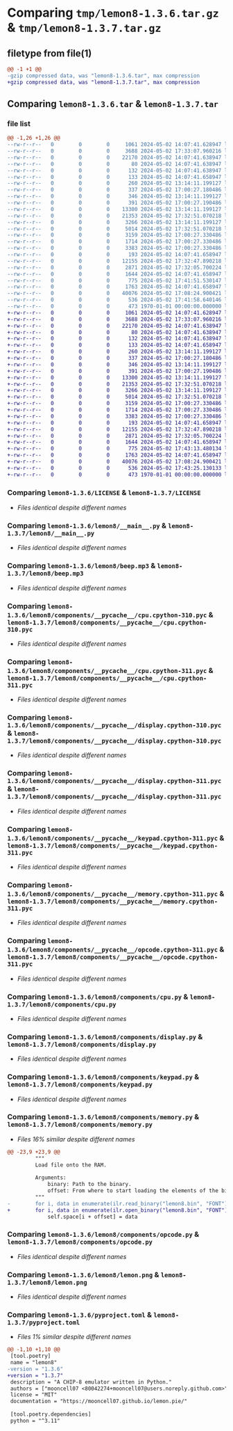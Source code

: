 # Comparing `tmp/lemon8-1.3.6.tar.gz` & `tmp/lemon8-1.3.7.tar.gz`

## filetype from file(1)

```diff
@@ -1 +1 @@
-gzip compressed data, was "lemon8-1.3.6.tar", max compression
+gzip compressed data, was "lemon8-1.3.7.tar", max compression
```

## Comparing `lemon8-1.3.6.tar` & `lemon8-1.3.7.tar`

### file list

```diff
@@ -1,26 +1,26 @@
--rw-r--r--   0        0        0     1061 2024-05-02 14:07:41.628947 lemon8-1.3.6/LICENSE
--rw-r--r--   0        0        0     3688 2024-05-02 17:33:07.960216 lemon8-1.3.6/lemon8/__main__.py
--rw-r--r--   0        0        0    22170 2024-05-02 14:07:41.638947 lemon8-1.3.6/lemon8/beep.mp3
--rw-r--r--   0        0        0       80 2024-05-02 14:07:41.638947 lemon8-1.3.6/lemon8/bin/FONT
--rw-r--r--   0        0        0      132 2024-05-02 14:07:41.638947 lemon8-1.3.6/lemon8/bin/ibm.ch8
--rw-r--r--   0        0        0      133 2024-05-02 14:07:41.658947 lemon8-1.3.6/lemon8/components/__init__.py
--rw-r--r--   0        0        0      260 2024-05-02 13:14:11.199127 lemon8-1.3.6/lemon8/components/__pycache__/__init__.cpython-310.pyc
--rw-r--r--   0        0        0      337 2024-05-02 17:00:27.180486 lemon8-1.3.6/lemon8/components/__pycache__/__init__.cpython-311.pyc
--rw-r--r--   0        0        0      346 2024-05-02 13:14:11.199127 lemon8-1.3.6/lemon8/components/__pycache__/constants.cpython-310.pyc
--rw-r--r--   0        0        0      391 2024-05-02 17:00:27.190486 lemon8-1.3.6/lemon8/components/__pycache__/constants.cpython-311.pyc
--rw-r--r--   0        0        0    13300 2024-05-02 13:14:11.199127 lemon8-1.3.6/lemon8/components/__pycache__/cpu.cpython-310.pyc
--rw-r--r--   0        0        0    21353 2024-05-02 17:32:51.070218 lemon8-1.3.6/lemon8/components/__pycache__/cpu.cpython-311.pyc
--rw-r--r--   0        0        0     3266 2024-05-02 13:14:11.199127 lemon8-1.3.6/lemon8/components/__pycache__/display.cpython-310.pyc
--rw-r--r--   0        0        0     5014 2024-05-02 17:32:51.070218 lemon8-1.3.6/lemon8/components/__pycache__/display.cpython-311.pyc
--rw-r--r--   0        0        0     3159 2024-05-02 17:00:27.330486 lemon8-1.3.6/lemon8/components/__pycache__/keypad.cpython-311.pyc
--rw-r--r--   0        0        0     1714 2024-05-02 17:00:27.330486 lemon8-1.3.6/lemon8/components/__pycache__/memory.cpython-311.pyc
--rw-r--r--   0        0        0     3383 2024-05-02 17:00:27.330486 lemon8-1.3.6/lemon8/components/__pycache__/opcode.cpython-311.pyc
--rw-r--r--   0        0        0      193 2024-05-02 14:07:41.658947 lemon8-1.3.6/lemon8/components/constants.py
--rw-r--r--   0        0        0    12155 2024-05-02 17:32:47.890218 lemon8-1.3.6/lemon8/components/cpu.py
--rw-r--r--   0        0        0     2871 2024-05-02 17:32:05.700224 lemon8-1.3.6/lemon8/components/display.py
--rw-r--r--   0        0        0     1644 2024-05-02 14:07:41.658947 lemon8-1.3.6/lemon8/components/keypad.py
--rw-r--r--   0        0        0      775 2024-05-02 17:41:51.530147 lemon8-1.3.6/lemon8/components/memory.py
--rw-r--r--   0        0        0     1763 2024-05-02 14:07:41.658947 lemon8-1.3.6/lemon8/components/opcode.py
--rw-r--r--   0        0        0    40076 2024-05-02 17:08:24.900421 lemon8-1.3.6/lemon8/lemon.png
--rw-r--r--   0        0        0      536 2024-05-02 17:41:58.640146 lemon8-1.3.6/pyproject.toml
--rw-r--r--   0        0        0      473 1970-01-01 00:00:00.000000 lemon8-1.3.6/PKG-INFO
+-rw-r--r--   0        0        0     1061 2024-05-02 14:07:41.628947 lemon8-1.3.7/LICENSE
+-rw-r--r--   0        0        0     3688 2024-05-02 17:33:07.960216 lemon8-1.3.7/lemon8/__main__.py
+-rw-r--r--   0        0        0    22170 2024-05-02 14:07:41.638947 lemon8-1.3.7/lemon8/beep.mp3
+-rw-r--r--   0        0        0       80 2024-05-02 14:07:41.638947 lemon8-1.3.7/lemon8/bin/FONT
+-rw-r--r--   0        0        0      132 2024-05-02 14:07:41.638947 lemon8-1.3.7/lemon8/bin/ibm.ch8
+-rw-r--r--   0        0        0      133 2024-05-02 14:07:41.658947 lemon8-1.3.7/lemon8/components/__init__.py
+-rw-r--r--   0        0        0      260 2024-05-02 13:14:11.199127 lemon8-1.3.7/lemon8/components/__pycache__/__init__.cpython-310.pyc
+-rw-r--r--   0        0        0      337 2024-05-02 17:00:27.180486 lemon8-1.3.7/lemon8/components/__pycache__/__init__.cpython-311.pyc
+-rw-r--r--   0        0        0      346 2024-05-02 13:14:11.199127 lemon8-1.3.7/lemon8/components/__pycache__/constants.cpython-310.pyc
+-rw-r--r--   0        0        0      391 2024-05-02 17:00:27.190486 lemon8-1.3.7/lemon8/components/__pycache__/constants.cpython-311.pyc
+-rw-r--r--   0        0        0    13300 2024-05-02 13:14:11.199127 lemon8-1.3.7/lemon8/components/__pycache__/cpu.cpython-310.pyc
+-rw-r--r--   0        0        0    21353 2024-05-02 17:32:51.070218 lemon8-1.3.7/lemon8/components/__pycache__/cpu.cpython-311.pyc
+-rw-r--r--   0        0        0     3266 2024-05-02 13:14:11.199127 lemon8-1.3.7/lemon8/components/__pycache__/display.cpython-310.pyc
+-rw-r--r--   0        0        0     5014 2024-05-02 17:32:51.070218 lemon8-1.3.7/lemon8/components/__pycache__/display.cpython-311.pyc
+-rw-r--r--   0        0        0     3159 2024-05-02 17:00:27.330486 lemon8-1.3.7/lemon8/components/__pycache__/keypad.cpython-311.pyc
+-rw-r--r--   0        0        0     1714 2024-05-02 17:00:27.330486 lemon8-1.3.7/lemon8/components/__pycache__/memory.cpython-311.pyc
+-rw-r--r--   0        0        0     3383 2024-05-02 17:00:27.330486 lemon8-1.3.7/lemon8/components/__pycache__/opcode.cpython-311.pyc
+-rw-r--r--   0        0        0      193 2024-05-02 14:07:41.658947 lemon8-1.3.7/lemon8/components/constants.py
+-rw-r--r--   0        0        0    12155 2024-05-02 17:32:47.890218 lemon8-1.3.7/lemon8/components/cpu.py
+-rw-r--r--   0        0        0     2871 2024-05-02 17:32:05.700224 lemon8-1.3.7/lemon8/components/display.py
+-rw-r--r--   0        0        0     1644 2024-05-02 14:07:41.658947 lemon8-1.3.7/lemon8/components/keypad.py
+-rw-r--r--   0        0        0      775 2024-05-02 17:43:13.480134 lemon8-1.3.7/lemon8/components/memory.py
+-rw-r--r--   0        0        0     1763 2024-05-02 14:07:41.658947 lemon8-1.3.7/lemon8/components/opcode.py
+-rw-r--r--   0        0        0    40076 2024-05-02 17:08:24.900421 lemon8-1.3.7/lemon8/lemon.png
+-rw-r--r--   0        0        0      536 2024-05-02 17:43:25.130133 lemon8-1.3.7/pyproject.toml
+-rw-r--r--   0        0        0      473 1970-01-01 00:00:00.000000 lemon8-1.3.7/PKG-INFO
```

### Comparing `lemon8-1.3.6/LICENSE` & `lemon8-1.3.7/LICENSE`

 * *Files identical despite different names*

### Comparing `lemon8-1.3.6/lemon8/__main__.py` & `lemon8-1.3.7/lemon8/__main__.py`

 * *Files identical despite different names*

### Comparing `lemon8-1.3.6/lemon8/beep.mp3` & `lemon8-1.3.7/lemon8/beep.mp3`

 * *Files identical despite different names*

### Comparing `lemon8-1.3.6/lemon8/components/__pycache__/cpu.cpython-310.pyc` & `lemon8-1.3.7/lemon8/components/__pycache__/cpu.cpython-310.pyc`

 * *Files identical despite different names*

### Comparing `lemon8-1.3.6/lemon8/components/__pycache__/cpu.cpython-311.pyc` & `lemon8-1.3.7/lemon8/components/__pycache__/cpu.cpython-311.pyc`

 * *Files identical despite different names*

### Comparing `lemon8-1.3.6/lemon8/components/__pycache__/display.cpython-310.pyc` & `lemon8-1.3.7/lemon8/components/__pycache__/display.cpython-310.pyc`

 * *Files identical despite different names*

### Comparing `lemon8-1.3.6/lemon8/components/__pycache__/display.cpython-311.pyc` & `lemon8-1.3.7/lemon8/components/__pycache__/display.cpython-311.pyc`

 * *Files identical despite different names*

### Comparing `lemon8-1.3.6/lemon8/components/__pycache__/keypad.cpython-311.pyc` & `lemon8-1.3.7/lemon8/components/__pycache__/keypad.cpython-311.pyc`

 * *Files identical despite different names*

### Comparing `lemon8-1.3.6/lemon8/components/__pycache__/memory.cpython-311.pyc` & `lemon8-1.3.7/lemon8/components/__pycache__/memory.cpython-311.pyc`

 * *Files identical despite different names*

### Comparing `lemon8-1.3.6/lemon8/components/__pycache__/opcode.cpython-311.pyc` & `lemon8-1.3.7/lemon8/components/__pycache__/opcode.cpython-311.pyc`

 * *Files identical despite different names*

### Comparing `lemon8-1.3.6/lemon8/components/cpu.py` & `lemon8-1.3.7/lemon8/components/cpu.py`

 * *Files identical despite different names*

### Comparing `lemon8-1.3.6/lemon8/components/display.py` & `lemon8-1.3.7/lemon8/components/display.py`

 * *Files identical despite different names*

### Comparing `lemon8-1.3.6/lemon8/components/keypad.py` & `lemon8-1.3.7/lemon8/components/keypad.py`

 * *Files identical despite different names*

### Comparing `lemon8-1.3.6/lemon8/components/memory.py` & `lemon8-1.3.7/lemon8/components/memory.py`

 * *Files 16% similar despite different names*

```diff
@@ -23,9 +23,9 @@
         """
         Load file onto the RAM.
 
         Arguments:
             binary: Path to the binary.
             offset: From where to start loading the elements of the binary.
         """
-        for i, data in enumerate(ilr.read_binary("lemon8.bin", "FONT").read()):
+        for i, data in enumerate(ilr.open_binary("lemon8.bin", "FONT").read()):
             self.space[i + offset] = data
```

### Comparing `lemon8-1.3.6/lemon8/components/opcode.py` & `lemon8-1.3.7/lemon8/components/opcode.py`

 * *Files identical despite different names*

### Comparing `lemon8-1.3.6/lemon8/lemon.png` & `lemon8-1.3.7/lemon8/lemon.png`

 * *Files identical despite different names*

### Comparing `lemon8-1.3.6/pyproject.toml` & `lemon8-1.3.7/pyproject.toml`

 * *Files 1% similar despite different names*

```diff
@@ -1,10 +1,10 @@
 [tool.poetry]
 name = "lemon8"
-version = "1.3.6"
+version = "1.3.7"
 description = "A CHIP-8 emulator written in Python."
 authors = ["mooncell07 <80042274+mooncell07@users.noreply.github.com>"]
 license = "MIT"
 documentation = "https://mooncell07.github.io/lemon.pie/"
 
 [tool.poetry.dependencies]
 python = "^3.11"
```

